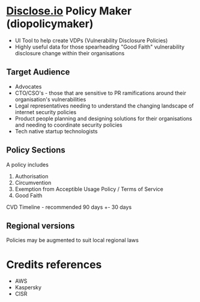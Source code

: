 # [Disclose.io](https://disclose.io) Policy Maker (diopolicymaker)
- UI Tool to help create VDPs (Vulnerability Disclosure Policies)
- Highly useful data for those spearheading "Good Faith" vulnerability disclosure change within their organisations


## Target Audience
* Advocates
* CTO/CSO's - those that are sensitive to PR ramifications around their organisation's vulnerabilities 
* Legal representatives needing to understand the changing landscape of internet security policies
* Product people planning and designing solutions for their organisations and needing to coordinate security policies
* Tech native startup technologists

## Policy Sections
A policy includes
1. Authorisation
2. Circumvention
3. Exemption from Acceptible Usage Policy / Terms of Service
4. Good Faith

CVD Timeline - recommended 90 days +- 30 days

## Regional versions
Policies may be augmented to suit local regional laws

# Credits references
* AWS
* Kaspersky
* CISR